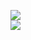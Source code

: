 ![](https://blog.metacubic.org/content/images/2022/05/meta.1.png)  
![](https://blog.metacubic.org/content/images/2022/05/meta.2.png)
